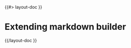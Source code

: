 <!-- 
 * @name            Extends views
 * @namespace       doc.markdown
 * @type            Markdown
 * @platform        md
 * @status          stable
 * @menu            Documentation / Markdown           /doc/markdown/extends
 *
 * @since           2.0.0
 * @author    Olivier Bossel <olivier.bossel@gmail.com> (https://olivierbossel.com)
-->

{{#> layout-doc }}

# Extending markdown builder

{{/layout-doc }}